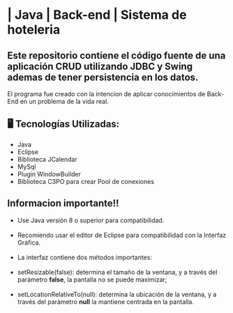 # | Java | Back-end | Sistema de hoteleria

## Este repositorio contiene el código fuente de una aplicación CRUD utilizando JDBC y Swing ademas de tener persistencia en los datos.
  El programa fue creado con la intencion de aplicar conocimientos de Back-End en un problema de la vida real.
## 🖥️ Tecnologías Utilizadas:

- Java
- Eclipse
- Biblioteca JCalendar
- MySql
- Plugin WindowBuilder
- Biblioteca C3PO para crear Pool de conexiones

## Informacion importante!!
- Use Java versión 8 o superior para compatibilidad. </br></br>
- Recomiendo usar el editor de Eclipse para compatibilidad con la Interfaz Gráfica. </br></br>
- La interfaz contiene dos métodos importantes:</br></br>
- setResizable(false): determina el tamaño de la ventana, y a través del parámetro <strong>false</strong>, la pantalla no se puede maximizar;</br></br>
- setLocationRelativeTo(null): determina la ubicación de la ventana, y a través del parámetro <strong>null</strong> la mantiene centrada en la pantalla.</br></br>
